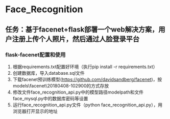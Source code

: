 # Face_Recognition
## 任务：基于facenet+flask部署一个web解决方案，用户注册上传个人照片，然后通过人脸登录平台
### flask-facenet配置和使用
1. 根据requirements.txt配置好环境（执行pip install -r  requirements.txt）
2. 创建数据库，导入database.sql文件
3. 下载facenet预训练模型(https://github.com/davidsandberg/facenet)，按models\facenet\20180408-102900的方式存放
4. 修改文件face_recognition_api.py中的模型路径modelpath和文件face_mysql.py中的数据库密码等设置
5. 运行face_recognition_api.py文件（python face_recognition_api.py），用浏览器打开显示的地址
